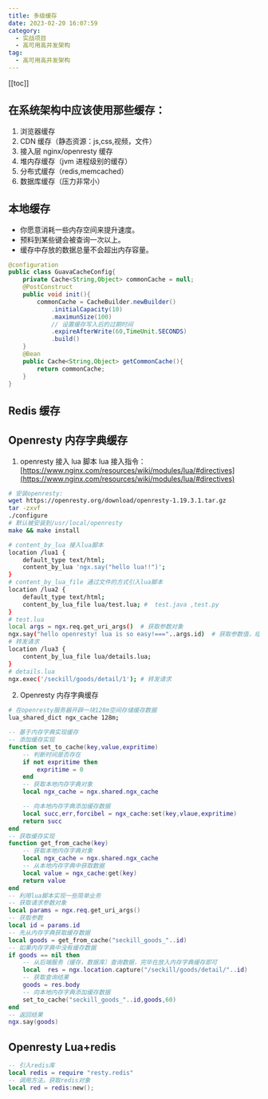```yaml
---
title: 多级缓存
date: 2023-02-20 16:07:59
category: 
  - 实战项目
  - 高可用高并发架构
tag: 
  - 高可用高并发架构
---
```


<!-- more -->

[[toc]]

## 在系统架构中应该使用那些缓存：

1. 浏览器缓存
2. CDN 缓存（静态资源：js,css,视频，文件）
3. 接入层 nginx/openresty 缓存
4. 堆内存缓存（jvm 进程级别的缓存）
5. 分布式缓存（redis,memcached）
6. 数据库缓存（压力非常小）

## 本地缓存

- 你愿意消耗一些内存空间来提升速度。
- 预料到某些键会被查询一次以上。
- 缓存中存放的数据总量不会超出内存容量。

```java
@configuration
public class GuavaCacheConfig{
    private Cache<String,Object> commonCache = null;
    @PostConstruct
    public void init(){
        commonCache = CacheBuilder.newBuilder()
            .initialCapacity(10)
            .maximunSize(100)
            // 设置缓存写入后的过期时间
            .expireAfterWrite(60,TimeUnit.SECONDS)
            .build()
    }
    @Bean
    public Cache<String,Object> getCommonCache(){
        return commonCache;
    }
}

```

## Redis 缓存

## Openresty 内存字典缓存

1. openresty 接入 lua 脚本
   lua 接入指令：[https://www.nginx.com/resources/wiki/modules/lua/#directives](https://www.nginx.com/resources/wiki/modules/lua/#directives)

```bash
# 安装openresty:
wget https://openresty.org/download/openresty-1.19.3.1.tar.gz
tar -zxvf
./configure
# 默认被安装到/usr/local/openresty
make && make install

# content_by_lua 接入lua脚本
location /lua1 {
    default_type text/html;
    content_by_lua 'ngx.say("hello lua!!")';
}
# content_by_lua_file 通过文件的方式引入lua脚本
location /lua2 {
    default_type text/html;
    content_by_lua_file lua/test.lua; #  test.java ,test.py
}
# test.lua
local args = ngx.req.get_uri_args()  # 获取参数对象
ngx.say("hello openresty! lua is so easy!==="..args.id)  # 获取参数值，组装值：..
# 转发请求
location /lua3 {
    content_by_lua_file lua/details.lua;
}
# details.lua
ngx.exec('/seckill/goods/detail/1'); # 转发请求

```

2. Openresty 内存字典缓存

```bash
# 在openresty服务器开辟一块128m空间存储缓存数据
lua_shared_dict ngx_cache 128m;
```

```lua
-- 基于内存字典实现缓存
-- 添加缓存实现
function set_to_cache(key,value,expritime)
    -- 判断时间是否存在
    if not expritime then
        expritime = 0
    end
    -- 获取本地内存字典对象
    local ngx_cache = ngx.shared.ngx_cache

    -- 向本地内存字典添加缓存数据
    local succ,err,forcibel = ngx_cache:set(key,vlaue,expritime)
    return succ
end
-- 获取缓存实现
function get_from_cache(key)
    -- 获取本地内存字典对象
    local ngx_cache = ngx.shared.ngx_cache
    -- 从本地内存字典中获取数据
    local value = ngx_cache:get(key)
    return value
end
-- 利用lua脚本实现一些简单业务
-- 获取请求参数对象
local params = ngx.req.get_uri_args()
-- 获取参数
local id = params.id
-- 先从内存字典获取缓存数据
local goods = get_from_cache("seckill_goods_"..id)
-- 如果内存字典中没有缓存数据
if goods == nil then
    -- 从后端服务（缓存，数据库）查询数据，完毕在放入内存字典缓存即可
    local  res = ngx.location.capture("/seckill/goods/detail/"..id)
    -- 获取查询结果
    goods = res.body
    -- 向本地内存字典添加缓存数据
    set_to_cache("seckill_goods_"..id,goods,60)
end
-- 返回结果
ngx.say(goods)
```

## Openresty Lua+redis

```lua
-- 引入redis库
local redis = require "resty.redis"
-- 调用方法，获取redis对象
local red = redis:new();
```
